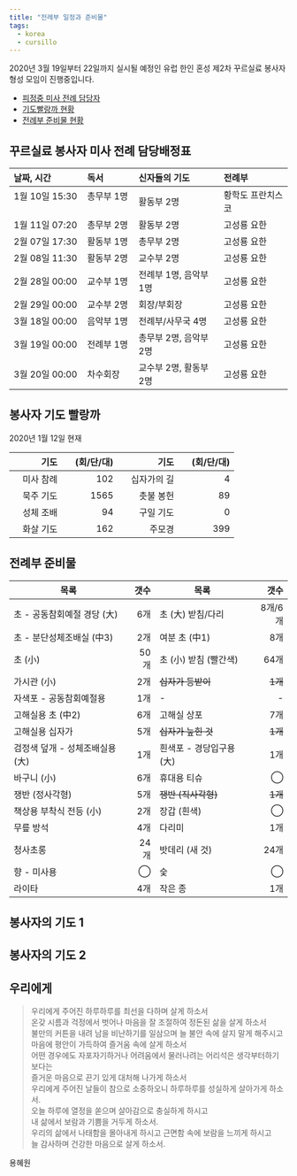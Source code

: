 ```yaml
---
title: "전례부 일정과 준비물"
tags:
  - korea
  - cursillo
---
```


2020년 3월 19일부터 22일까지 실시될 예정인 유럽 한인 혼성 제2차 꾸르실료 봉사자 형성 모임이 진행중입니다.

* [피정중 미사 전례 담당자](#duty)
* [기도빨랑까 현황](#palanka)
* [전례부 준비물 현황](#material)

## <a name="duty">꾸르실료 봉사자 미사 전례 담당배정표</a>

|날짜, 시간|독서|신자들의 기도&nbsp;| 전례부|
|:----------|:----------|:----------|:----------|
| 1월 10일 15:30 &nbsp;&nbsp;|총무부 1명 &nbsp;&nbsp;|활동부 2명 &nbsp;&nbsp;|황학도 프란치스코|
| 1월 11일 07:20 | 총무부 2명 |  활동부 2명  |고성룡 요한|
| 2월 07일 17:30 | 활동부 1명 |  총무부 2명  |고성룡 요한|
| 2월 08일 11:30 | 활동부 2명 |  교수부 2명  |고성룡 요한|
| 2월 28일 00:00 | 교수부 1명 |  전례부 1명, 음악부 1명  |고성룡 요한|
| 2월 29일 00:00 | 교수부 2명 |  회장/부회장  |고성룡 요한|
| 3월 18일 00:00 | 음악부 1명 |  전례부/사무국 4명  |고성룡 요한|
| 3월 19일 00:00 | 전례부 1명 |  총무부 2명, 음악부 2명 |고성룡 요한|
| 3월 20일 00:00 | 차수회장   |  교수부 2명, 활동부 2명 |고성룡 요한|

## <a name="palanka">봉사자 기도 빨랑까</a>

2020년 1월 12일 현재  

|기도| &emsp;(회/단/대)|기도| &emsp;(회/단/대)|
|----------:|----------:|----------:|----------:|
|&emsp;미사 참례|   102|&emsp;십자가의 길|  4|
|묵주 기도|        1565|촛불 봉헌|         89|
|성체 조배|          94|구일 기도|          0|
|화살 기도|         162|주모경|          399|

## <a name="material">전례부 준비물</a>

|목록|갯수|목록|갯수|
|---|---:|---|---:|
|초 - 공동참회예절 경당 (大)| 6개| 초 (大) 받침/다리| 8개/6개|
|초 - 분단성체조배실 (中3)| 2개| 여분 초 (中1) | 8개|
|초 (小)| 50개| 초 (小) 받침 (빨간색)| 64개|
|가시관 (小)| 2개| <s>십자가 등받이</s>| <s>1개</s>|
|자색포 - 공동참회예절용| 1개| - | - |
|고해실용 초 (中2)| 6개| 고해실 상포| 7개|
|고해실용 십자가| 5개| <s>십자가 눞힌 것</s>| <s>1개</s>|
|검정색 덮개 - 성체조배실용 (大)| 1개 | 흰색포 - 경당입구용 (大)| 1개 |
|바구니 (小)| 6개| 휴대용 티슈 | &#x25ef; |
|쟁반 (정사각형)| 5개| <s>쟁반 (직사각형)</s>| <s>1개</s>|
|책상용 부착식 전등 (小)| 2개| 장갑 (흰색)| &#x25ef; |
|무릎 방석| 4개|    다리미| 1개|
|청사초롱| 24개|    밧데리 (새 것)| 24개|
| 향 - 미사용| &#x25EF; | 숯| &#x25ef; |
|라이타| 4개| 작은 종 | 1개|

## 봉사자의 기도 1

## 봉사자의 기도 2

## 우리에게

> 우리에게 주어진 하루하루를 최선을 다하며 살게 하소서  
> 온갖 시름과 걱정에서 벗어나 마음을 잘 조절하여 정돈된 삶을 살게 하소서  
> 불만의 커튼을 내려 남을 비난하기를 일삼으며 늘 불안 속에 살지 말게 해주시고  
> 마음에 평안이 가득하여 즐거움 속에 살게 하소서  
> 어떤 경우에도 자포자기하거나 어려움에서 물러나려는 어리석은 생각부터하기 보다는  
> 즐거운 마음으로 끈기 있게 대처해 나가게 하소서  
> 우리에게 주어진 날들이 참으로 소중하오니 하루하루를 성실하게 살아가게 하소서.  
> 오늘 하루에 열정을 쏟으며 살아감으로 충실하게 하시고  
> 내 삶에서 보람과 기쁨을 거두게 하소서.  
> 우리의 삶에서 나태함을 몰아내게 하시고 근면함 속에 보람을 느끼게 하시고  
> 늘 감사하며 건강한 마음으로 살게 하소서.

용혜원
